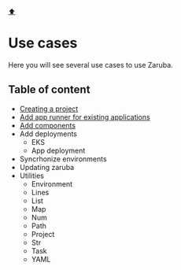 [⬆️](../README.md)

# Use cases

Here you will see several use cases to use Zaruba.

## Table of content

* [Creating a project](./creating-a-project.md)
* [Add app runner for existing applications](./add-app-runner-for-existing-applications/README.md)
* [Add components](./add-components/README.md)
* Add deployments
    * EKS
    * App deployment
* Syncrhonize environments
* Updating zaruba
* Utilities
    * Environment
    * Lines
    * List
    * Map
    * Num
    * Path
    * Project
    * Str
    * Task
    * YAML